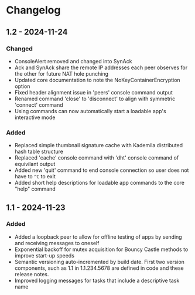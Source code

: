 # Changelog

## 1.2 - 2024-11-24

### Changed

- ConsoleAlert removed and changed into SynAck
- Ack and SynAck share the remote IP addresses each peer observes for the other for future NAT hole punching
- Updated core documentation to note the NoKeyContainerEncryption option
- Fixed header alignment issue in 'peers' console command output
- Renamed command 'close' to 'disconnect' to align with symmetric 'connect' command
- Using commands can now automatically start a loadable app's interactive mode

### Added

- Replaced simple thumbnail signature cache with Kademila distributed hash table structure
- Replaced 'cache' console command with 'dht' console command of equivilant output
- Added new 'quit' command to end console connection so user does not have to `^C` to exit
- Added short help descriptions for loadable app commands to the core "help" command

## 1.1 - 2024-11-23

### Added

- Added a loopback peer to allow for offline testing of apps by sending and receiving messages to oneself
- Exponential backoff for mutex acquisition for Bouncy Castle methods to improve start-up speeds
- Semantic versioning auto-incremented by build date.  First two version components, such as 1.1 in 1.1.234.5678 are defined in code and these release notes.
- Improved logging messages for tasks that include a descriptive task name
